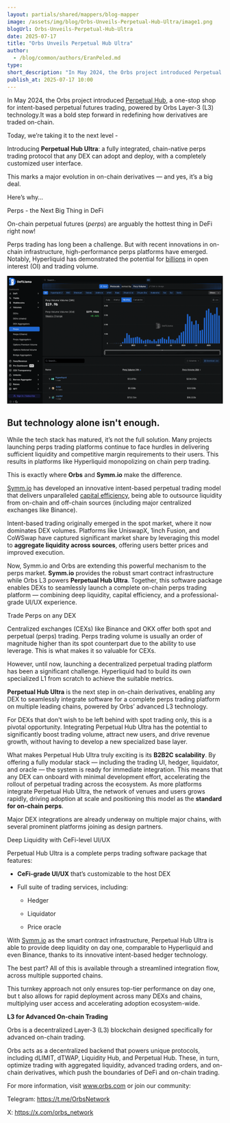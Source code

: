 ```yaml
---
layout: partials/shared/mappers/blog-mapper
image: /assets/img/blog/Orbs-Unveils-Perpetual-Hub-Ultra/image1.png
blogUrl: Orbs-Unveils-Perpetual-Hub-Ultra
date: 2025-07-17
title: "Orbs Unveils Perpetual Hub Ultra"
author:
  - /blog/common/authors/EranPeled.md
type:
short_description: "In May 2024, the Orbs project introduced Perpetual Hub, a one-stop shop for intent-based perpetual futures trading, powered by Orbs Layer-3 (L3) technology.It was a bold step forward in redefining how derivatives are traded on-chain."
publish_at: 2025-07-17 10:00
---
```


In May 2024, the Orbs project introduced [Perpetual Hub](https://www.orbs.com/perpetual-hub/), a one-stop shop for intent-based perpetual futures trading, powered by Orbs Layer-3 (L3) technology.It was a bold step forward in redefining how derivatives are traded on-chain.

Today, we’re taking it to the next level \- 

Introducing **Perpetual Hub Ultra**: a fully integrated, chain-native perps trading protocol that any DEX can adopt and deploy, with a completely customized user interface. 

This marks a major evolution in on-chain derivatives — and yes, it’s a big deal. 

Here’s why…

Perps \- the Next Big Thing in DeFi

On-chain perpetual futures (*perps*) are arguably the hottest thing in DeFi right now\!

Perps trading has long been a challenge. But with recent innovations in on-chain infrastructure, high-performance perps platforms have emerged. Notably, Hyperliquid has demonstrated the potential for [billions](https://stats.hyperliquid.xyz/) in open interest (OI) and trading volume.

![screenshot](/assets/img/blog/Orbs-Unveils-Perpetual-Hub-Ultra/image2.png)

## But technology alone isn't enough.

While the tech stack has matured, it’s not the full solution. Many projects launching perps trading platforms continue to face hurdles in delivering sufficient liquidity and competitive margin requirements to their users. This results in platforms like Hyperliquid monopolizing on chain perp trading. 

This is exactly where **Orbs** and **Symm.io** make the difference.

[Symm.io](http://Symm.io) has developed an innovative intent-based perpetual trading model that delivers unparalleled [capital efficiency](https://docs.symm.io/overview/introduction-to-symmio/comparing-capital-efficiency), being able to outsource liquidity from on-chain and off-chain sources (including major centralized exchanges like Binance).

Intent-based trading originally emerged in the spot market, where it now dominates DEX volumes. Platforms like UniswapX, 1inch Fusion, and CoWSwap have captured significant market share by leveraging this model to **aggregate liquidity across sources**, offering users better prices and improved execution.

Now, Symm.io and Orbs are extending this powerful mechanism to the perps market. **Symm.io** provides the robust smart contract infrastructure while Orbs L3 powers **Perpetual Hub Ultra**. Together, this software package enables DEXs to seamlessly launch a complete on-chain perps trading platform — combining deep liquidity, capital efficiency, and a professional-grade UI/UX experience.

Trade Perps on any DEX

Centralized exchanges (CEXs) like Binance and OKX offer both spot and perpetual (perps) trading. Perps trading volume is usually an order of magnitude higher than its spot counterpart due to the ability to use leverage. This is what makes it so valuable for CEXs.

However, until now, launching a decentralized perpetual trading platform has been a significant challenge. Hyperliquid had to build its own specialized L1 from scratch to achieve the suitable metrics.

**Perpetual Hub Ultra** is the next step in on-chain derivatives, enabling any DEX to seamlessly integrate software for a complete perps trading platform on multiple leading chains, powered by Orbs’ advanced L3 technology.

For DEXs that don't wish to be left behind with spot trading only, this is a pivotal opportunity. Integrating Perpetual Hub Ultra has the potential to significantly boost trading volume, attract new users, and drive revenue growth, without having to develop a new specialized base layer.

What makes Perpetual Hub Ultra truly exciting is its **B2B2C scalability**. By offering a fully modular stack — including the trading UI, hedger, liquidator, and oracle — the system is ready for immediate integration. This means that any DEX can onboard with minimal development effort, accelerating the rollout of perpetual trading across the ecosystem. As more platforms integrate Perpetual Hub Ultra, the network of venues and users grows rapidly, driving adoption at scale and positioning this model as the **standard for on-chain perps**.

Major DEX integrations are already underway on multiple major chains, with several prominent platforms joining as design partners.

Deep Liquidity with CeFi-level UI/UX

Perpetual Hub Ultra is a complete perps trading software package that features:

- **CeFi-grade UI/UX** that’s customizable to the host DEX

- Full suite of trading services, including:

  - Hedger

  - Liquidator

  - Price oracle

With [Symm.io](http://Symm.io) as the smart contract infrastructure, Perpetual Hub Ultra is able to provide deep liquidity on day one, comparable to Hyperliquid and even Binance, thanks to its innovative intent-based hedger technology.

The best part? All of this is available through a streamlined integration flow, across multiple supported chains.

This turnkey approach not only ensures top-tier performance on day one, but t also allows for rapid deployment across many DEXs and chains, multiplying user access and accelerating adoption ecosystem-wide.


<div class='line-separator'> </div>


**L3 for Advanced On-chain Trading**

Orbs is a decentralized Layer-3 (L3) blockchain designed specifically for advanced on-chain trading.

Orbs acts as a decentralized backend that powers unique protocols, including dLIMIT, dTWAP, Liquidity Hub, and Perpetual Hub. These, in turn, optimize trading with aggregated liquidity, advanced trading orders, and on-chain derivatives, which push the boundaries of DeFi and on-chain trading.

For more information, visit www.orbs.com or join our community:

Telegram: https://t.me/OrbsNetwork

X: https://x.com/orbs_network





